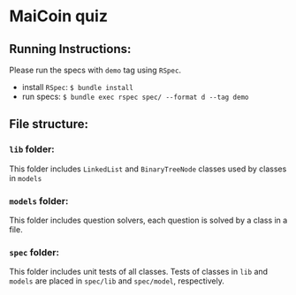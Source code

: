 # MaiCoin quiz

## Running Instructions:
Please run the specs with `demo` tag using `RSpec`.

- install `RSpec`: `$ bundle install`
- run specs: `$ bundle exec rspec spec/ --format d --tag demo`

## File structure:

### `lib` folder:
This folder includes `LinkedList` and `BinaryTreeNode` classes used by classes in `models`

### `models` folder:
This folder includes question solvers, each question is solved by a class in a file.

### `spec` folder:
This folder includes unit tests of all classes. 
Tests of classes in `lib` and `models` are placed in `spec/lib` and `spec/model`, respectively.
